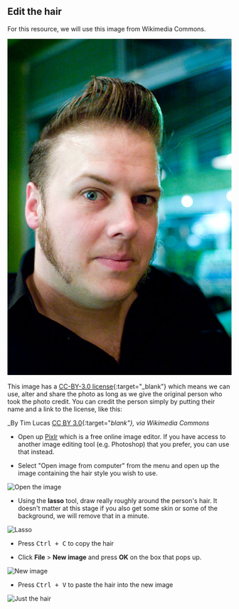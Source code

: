 ## Edit the hair

For this resource, we will use this image from Wikimedia Commons.

![Quiff](images/quiff.jpg)

This image has a [CC-BY-3.0 license](https://creativecommons.org/licenses/by/3.0/deed.en){:target="_blank"} which means we can use, alter and share the photo as long as we give the original person who took the photo credit. You can credit the person simply by putting their name and a link to the license, like this:

_By Tim Lucas [CC BY 3.0](http://creativecommons.org/licenses/by/3.0){:target="_blank"}, via Wikimedia Commons_


+ Open up [Pixlr](https://pixlr.com/editor/) which is a free online image editor. If you have access to another image editing tool (e.g. Photoshop) that you prefer, you can use that instead.

+ Select "Open image from computer" from the menu and open up the image containing the hair style you wish to use.

![Open the image](images/open-image.jpg)

+ Using the **lasso** tool, draw really roughly around the person's hair. It doesn't matter at this stage if you also get some skin or some of the background, we will remove that in a minute.

![Lasso](images/lasso.jpg)

+ Press <kbd>Ctrl + C</kbd> to copy the hair

+ Click **File** > **New image** and press **OK** on the box that pops up.

![New image](images/new-image.jpg)

+ Press <kbd>Ctrl + V</kbd> to paste the hair into the new image

![Just the hair](images/just-hair.jpg)

